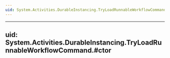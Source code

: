 ```yaml
---
uid: System.Activities.DurableInstancing.TryLoadRunnableWorkflowCommand
---
```


---
uid: System.Activities.DurableInstancing.TryLoadRunnableWorkflowCommand.#ctor
---
